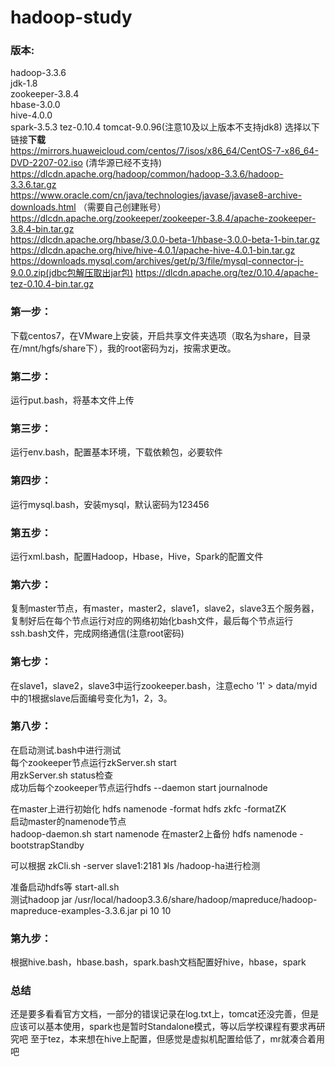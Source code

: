 # hadoop-study
### 版本:
  hadoop-3.3.6  
  jdk-1.8  
  zookeeper-3.8.4  
  hbase-3.0.0  
  hive-4.0.0  
  spark-3.5.3
  tez-0.10.4
  tomcat-9.0.96(注意10及以上版本不支持jdk8)
  选择以下链接**下载**  
  https://mirrors.huaweicloud.com/centos/7/isos/x86_64/CentOS-7-x86_64-DVD-2207-02.iso (清华源已经不支持)
  https://dlcdn.apache.org/hadoop/common/hadoop-3.3.6/hadoop-3.3.6.tar.gz  
  https://www.oracle.com/cn/java/technologies/javase/javase8-archive-downloads.html （需要自己创建账号）  
  https://dlcdn.apache.org/zookeeper/zookeeper-3.8.4/apache-zookeeper-3.8.4-bin.tar.gz  
  https://dlcdn.apache.org/hbase/3.0.0-beta-1/hbase-3.0.0-beta-1-bin.tar.gz  
  https://dlcdn.apache.org/hive/hive-4.0.1/apache-hive-4.0.1-bin.tar.gz  
  https://downloads.mysql.com/archives/get/p/3/file/mysql-connector-j-9.0.0.zip(jdbc包解压取出jar包)
  https://dlcdn.apache.org/tez/0.10.4/apache-tez-0.10.4-bin.tar.gz
### 第一步：  
  下载centos7，在VMware上安装，开启共享文件夹选项（取名为share，目录在/mnt/hgfs/share下），我的root密码为zj，按需求更改。

### 第二步：  
  运行put.bash，将基本文件上传  

### 第三步：    
  运行env.bash，配置基本环境，下载依赖包，必要软件  

### 第四步：  
  运行mysql.bash，安装mysql，默认密码为123456

### 第五步：  
  运行xml.bash，配置Hadoop，Hbase，Hive，Spark的配置文件

### 第六步：  
  复制master节点，有master，master2，slave1，slave2，slave3五个服务器，复制好后在每个节点运行对应的网络初始化bash文件，最后每个节点运行ssh.bash文件，完成网络通信(注意root密码)

### 第七步： 
  在slave1，slave2，slave3中运行zookeeper.bash，注意echo '1' > data/myid中的1根据slave后面编号变化为1，2，3。

### 第八步： 
  在启动测试.bash中进行测试  
  每个zookeeper节点运行zkServer.sh start  
  用zkServer.sh status检查  
  成功后每个zookeeper节点运行hdfs --daemon start journalnode  

  在master上进行初始化
  hdfs namenode -format
  hdfs zkfc -formatZK  
  启动master的namenode节点  
  hadoop-daemon.sh start namenode
  在master2上备份
  hdfs namenode -bootstrapStandby 

  可以根据
  zkCli.sh -server slave1:2181 
  》ls /hadoop-ha进行检测  
  
  准备启动hdfs等 start-all.sh   
  测试hadoop jar /usr/local/hadoop3.3.6/share/hadoop/mapreduce/hadoop-mapreduce-examples-3.3.6.jar pi 10 10
  
### 第九步： 
  根据hive.bash，hbase.bash，spark.bash文档配置好hive，hbase，spark

### 总结
  还是要多看看官方文档，一部分的错误记录在log.txt上，tomcat还没完善，但是应该可以基本使用，spark也是暂时Standalone模式，等以后学校课程有要求再研究吧
  至于tez，本来想在hive上配置，但感觉是虚拟机配置给低了，mr就凑合着用吧

  
